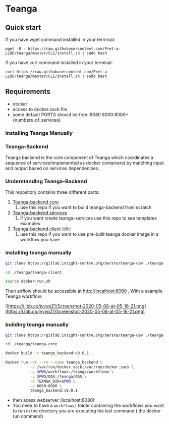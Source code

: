 # Teanga

## Quick start
If you have wget command installed in your terminal:

`
wget -O - https://raw.githubusercontent.com/Pret-a-LLOD/teanga/master/CLI/install.sh | sudo bash
`

If you have curl command installed in your terminal:

`
curl https://raw.githubusercontent.com/Pret-a-LLOD/teanga/master/CLI/install.sh | sudo bash
`

## Requirements

- docker
- access to docker.sock file
- some default PORTS should be free:
8080
8000:8000+{numbers_of_services}

### Installing Teanga Manually

### Teanga-Backend

Teanga backend is the core component of Teanga which coordinates a sequence of services(implemented as docker containers) by matching input and output based on services dependencies. 

###  Understanding Teanga-Backend

This repository contains three different parts:

1. [Teanga-backend core](https://github.com/Pret-a-LLOD/teanga/tree/master/teanga-core)
    1.  use this repo if you want to build teanga-backend from scratch
2. [Teanga-backend services](https://github.com/Pret-a-LLOD/teanga/tree/master/teanga-services)
    1. if  you want create teanga-services use this repo to see templates examples
3. [Teanga-backend client](https://github.com/Pret-a-LLOD/teanga/tree/master/CLI) (cli):
    1. use this repo if you want to use pre-built teanga docker image in a workflow you have


### installing teanga manually 

```bash
git clone https://gitlab.insight-centre.org/berste/teanga-dev ./teanga
```

```bash
cd ./teanga/teanga-client
```

```bash
source docker-run.sh
```

Then airflow should be accessible at [http://localhost:8080](http://localhost:8080) , With a example Teanga workflow.

[]()

![https://i.ibb.co/jyvypZ1/Screenshot-2020-05-08-at-05-16-21.png](https://i.ibb.co/jyvypZ1/Screenshot-2020-05-08-at-05-16-21.png)

### building teanga manually

```bash
git clone https://gitlab.insight-centre.org/berste/teanga-dev ./teanga
```

```bash
cd ./teanga/teanga-core
```

```bash
docker build -t teanga_backend:v0.0.1 .
```

```bash
docker run -dt --rm --name teanga_backend \
           -v /var/run/docker.sock:/var/run/docker.sock \
           -v $PWD/workflows:/teanga/workflows \
           -v $PWD/OAS:/teanga/OAS \
           -e TEANGA_DIR=$PWD \
           -p 8080:8080 \
           teanga_backend:v0.0.1
```

- then acess webserver (localhost:8080)
- You need to have a `workflows/` folder containing the workflows you want to run in the directory you are executing the last command ( the docker run command)


